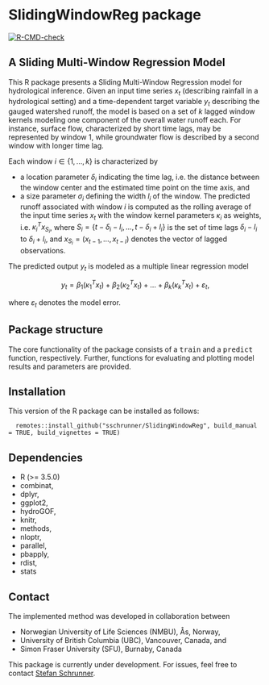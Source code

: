 # SlidingWindowReg package
<!-- badges: start -->
[![R-CMD-check](https://github.com/sschrunner/SlidingWindowReg/actions/workflows/R-CMD-check.yaml/badge.svg)](https://github.com/sschrunner/SlidingWindowReg/actions/workflows/R-CMD-check.yaml)
  <!-- badges: end -->

## A Sliding Multi-Window Regression Model

This R package presents a Sliding Multi-Window Regression model for hydrological inference. Given an input time series $x_t$ (describing rainfall in a hydrological setting) and a time-dependent target variable $y_t$ describing the gauged watershed runoff, the model is based on a set of $k$ lagged window kernels modeling one component of the overall water runoff each. For instance, surface flow, characterized by short time lags, may be represented by window 1, while groundwater flow is described by a second window with longer time lag.

Each window $i\in \{1,\dots,k\}$ is characterized by 
* a location parameter $\delta_i$ indicating the time lag, i.e. the distance between the window center and the estimated time point on the time axis, and
* a size parameter $\sigma_i$ defining the width $l_i$ of the window.
The predicted runoff associated with window $i$ is computed as the rolling average of the input time series $x_t$ with the window kernel parameters $\kappa_i$ as weights, i.e. $\kappa_i^T x_{S_i}$, where $S_i = \{t-\delta_i - l_i,\dots,t-\delta_i + l_i\}$ is the set of time lags $\delta_i - l_i$ to $\delta_i + l_i$, and $x_{S_i} = (x_{t-1},\dots,x_{t-l})$ denotes the vector of lagged observations.

The predicted output $y_t$ is modeled as a multiple linear regression model 

$$ y_t = \beta_1 (\kappa_1^T x_t) + \beta_2 (\kappa_2^T x_t) + \dots + \beta_k (\kappa_k^T x_t) + \varepsilon_t, $$

where $\varepsilon_t$ denotes the model error.

## Package structure

The core functionality of the package consists of a <tt>train</tt> and a <tt>predict</tt> function, respectively. Further, functions for evaluating and plotting model results and parameters are provided.

## Installation

This version of the R package can be installed as follows:

      remotes::install_github("sschrunner/SlidingWindowReg", build_manual = TRUE, build_vignettes = TRUE)

## Dependencies

- R (>= 3.5.0)
- combinat,
- dplyr,
- ggplot2,
- hydroGOF,
- knitr,
- methods,
- nloptr,
- parallel,
- pbapply,
- rdist,
- stats

## Contact

The implemented method was developed in collaboration between 

- Norwegian University of Life Sciences (NMBU), Ås, Norway, 
- University of British Columbia (UBC), Vancouver, Canada, and
- Simon Fraser University (SFU), Burnaby, Canada

This package is currently under development. For issues, feel free to contact [Stefan Schrunner](mailto:stefan.schrunner@nmbu.no).
